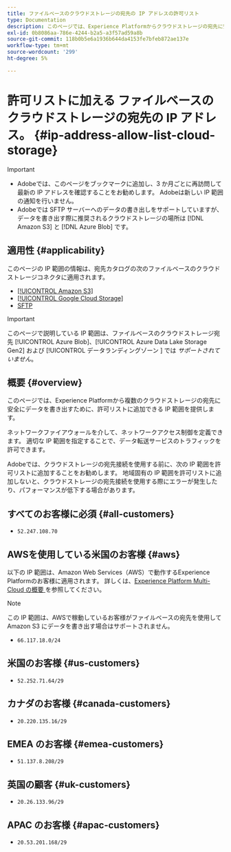 ```yaml
---
title: ファイルベースのクラウドストレージの宛先の IP アドレスの許可リスト
type: Documentation
description: このページでは、Experience Platformからクラウドストレージの宛先に安全にデータを書き出すために、許可リストに追加できる IP 範囲を提供します。
exl-id: 0b8086aa-786e-4244-b2a5-a3f57ad59a8b
source-git-commit: 118b0b5e6a1936b644da4153fe7bfeb872ae137e
workflow-type: tm+mt
source-wordcount: '299'
ht-degree: 5%

---
```


# 許可リストに加える ファイルベースのクラウドストレージの宛先の IP アドレス。 {#ip-address-allow-list-cloud-storage}

>[!IMPORTANT]
>
> * Adobeでは、このページをブックマークに追加し、3 か月ごとに再訪問して最新の IP アドレスを確認することをお勧めします。 Adobeは新しい IP 範囲の通知を行いません。
> * Adobeでは SFTP サーバーへのデータの書き出しをサポートしていますが、データを書き出す際に推奨されるクラウドストレージの場所は [!DNL Amazon S3] と [!DNL Azure Blob] です。

## 適用性 {#applicability}

このページの IP 範囲の情報は、宛先カタログの次のファイルベースのクラウドストレージコネクタに適用されます。

* [[!UICONTROL Amazon S3]](./amazon-s3.md)
* [[!UICONTROL Google Cloud Storage]](google-cloud-storage.md)
* [SFTP](./sftp.md)

>[!IMPORTANT]
>
>このページで説明している IP 範囲は、ファイルベースのクラウドストレージ宛先 [!UICONTROL Azure Blob]、[!UICONTROL Azure Data Lake Storage Gen2] および [!UICONTROL  データランディングゾーン ] では *サポートされていません*。

## 概要 {#overview}

このページでは、Experience Platformから複数のクラウドストレージの宛先に安全にデータを書き出すために、許可リストに追加できる IP 範囲を提供します。

ネットワークファイアウォールを介して、ネットワークアクセス制御を定義できます。 適切な IP 範囲を指定することで、データ転送サービスのトラフィックを許可できます。

Adobeでは、クラウドストレージの宛先接続を使用する前に、次の IP 範囲を許可リストに追加することをお勧めします。 地域固有の IP 範囲を許可リストに追加しないと、クラウドストレージの宛先接続を使用する際にエラーが発生したり、パフォーマンスが低下する場合があります。

## すべてのお客様に必須 {#all-customers}

* `52.247.108.70`

## AWSを使用している米国のお客様 {#aws}

以下の IP 範囲は、Amazon Web Services（AWS）で動作するExperience Platformのお客様に適用されます。 詳しくは、[Experience Platform Multi-Cloud の概要 ](../../../landing/multi-cloud.md) を参照してください。

>[!NOTE]
>
>この IP 範囲は、AWSで稼動しているお客様がファイルベースの宛先を使用してAmazon S3 にデータを書き出す場合はサポートされません。

* `66.117.18.0/24`

## 米国のお客様 {#us-customers}

* `52.252.71.64/29`

## カナダのお客様 {#canada-customers}

* `20.220.135.16/29`

## EMEA のお客様 {#emea-customers}

* `51.137.8.208/29`

## 英国の顧客 {#uk-customers}

* `20.26.133.96/29`

## APAC のお客様 {#apac-customers}

* `20.53.201.168/29`
